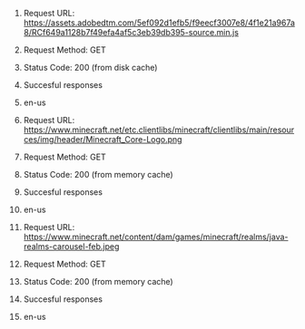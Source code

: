 1. Request URL: https://assets.adobedtm.com/5ef092d1efb5/f9eecf3007e8/4f1e21a967a8/RCf649a1128b7f49efa4af5c3eb39db395-source.min.js
2. Request Method: GET
3. Status Code: 200  (from disk cache)
4. Succesful responses
5. en-us

1. Request URL: https://www.minecraft.net/etc.clientlibs/minecraft/clientlibs/main/resources/img/header/Minecraft_Core-Logo.png
2. Request Method: GET
3. Status Code: 200  (from memory cache)
4. Succesful responses
5. en-us

1. Request URL: https://www.minecraft.net/content/dam/games/minecraft/realms/java-realms-carousel-feb.jpeg
2. Request Method: GET
3. Status Code: 200  (from memory cache)
4. Succesful responses
5. en-us